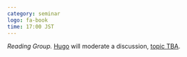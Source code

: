 ```yaml
---
category: seminar
logo: fa-book
time: 17:00 JST
---
```


*Reading Group.* [Hugo](https://hmonzon.github.io/) will moderate a discussion, [topic TBA](.).
